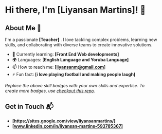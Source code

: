 # Hi there, I'm [Liyansan Martins]! 👋


## About Me 🚀

I'm a passionate **[Teacher]** . I love tackling complex problems, learning new skills, and collaborating with diverse teams to create innovative solutions.

- 🌱 Currently learning: **[Front End Web developments]**
- 🌍 Languages: **[English Language and Yoruba Language]**
- 📫 How to reach me: **[liyansanm@gmail.com]**
- ⚡ Fun fact: **[i love playing football and making people laugh]**



*Replace the above skill badges with your own skills and expertise. To create more badges, use [checkout this repo](https://github.com/alexandresanlim/Badges4-README.md-Profile).*

## Get in Touch 📬

- **[https://sites.google.com/view/liyansanmartins/]**
- **[www.linkedin.com/in/liyansan-martins-593785367]**
  


